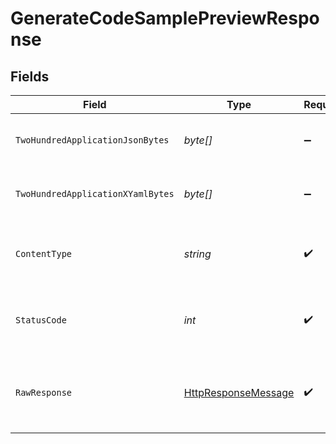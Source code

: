 # GenerateCodeSamplePreviewResponse


## Fields

| Field                                                                                                                | Type                                                                                                                 | Required                                                                                                             | Description                                                                                                          |
| -------------------------------------------------------------------------------------------------------------------- | -------------------------------------------------------------------------------------------------------------------- | -------------------------------------------------------------------------------------------------------------------- | -------------------------------------------------------------------------------------------------------------------- |
| `TwoHundredApplicationJsonBytes`                                                                                     | *byte[]*                                                                                                             | :heavy_minus_sign:                                                                                                   | Successfully returned codeSample overlay file                                                                        |
| `TwoHundredApplicationXYamlBytes`                                                                                    | *byte[]*                                                                                                             | :heavy_minus_sign:                                                                                                   | Successfully returned codeSample overlay file                                                                        |
| `ContentType`                                                                                                        | *string*                                                                                                             | :heavy_check_mark:                                                                                                   | HTTP response content type for this operation                                                                        |
| `StatusCode`                                                                                                         | *int*                                                                                                                | :heavy_check_mark:                                                                                                   | HTTP response status code for this operation                                                                         |
| `RawResponse`                                                                                                        | [HttpResponseMessage](https://learn.microsoft.com/en-us/dotnet/api/system.net.http.httpresponsemessage?view=net-5.0) | :heavy_check_mark:                                                                                                   | Raw HTTP response; suitable for custom response parsing                                                              |